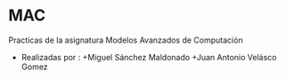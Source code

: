 # MAC
Practicas de la asignatura Modelos Avanzados de Computación

- Realizadas por :
    +Miguel Sánchez Maldonado
    +Juan Antonio Velásco Gomez


